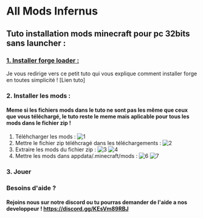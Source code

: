 # All Mods Infernus
## Tuto installation mods minecraft pour pc 32bits sans launcher :
### <u>1. Installer forge loader :</u>
Je vous redirige vers ce petit tuto qui vous explique comment installer forge en toutes simplicité !
[Lien tuto]
### 2. Installer les mods : 
#### Meme si les fichiers mods dans le tuto ne sont pas les même que ceux que vous téléchargé, le tuto reste le meme mais aplicable pour tous les mods dans le fichier zip !
  1. Téléhcharger les mods :
    ![1](https://user-images.githubusercontent.com/61158869/179422376-f5cf06fb-d92d-41ae-b29f-f6fd500bec5c.png)
  2. Mettre le fichier zip téléhcragé dans les téléchargements :
    ![2](https://user-images.githubusercontent.com/61158869/179422424-5f14029f-068f-4322-85a4-4098bf926219.png)
  3. Extraire les mods du fichier zip :
    ![3](https://user-images.githubusercontent.com/61158869/179422438-f6cdbf1e-d8f7-4941-b772-1bba05e5ad6b.png)
    ![4](https://user-images.githubusercontent.com/61158869/179422449-23b70759-496f-422e-ad10-1bc14cf80df7.png)
  4. Mettre les mods dans appdata/.minecraft/mods : 
    ![6](https://user-images.githubusercontent.com/61158869/179422473-b2097bd6-6e5d-41cf-b964-e15ed4c8b6d8.png)
     ![7](https://user-images.githubusercontent.com/61158869/179422482-dbd8ecd3-0f4c-4460-9235-7cb05105ed67.png)
### 3. Jouer

### Besoins d'aide ?
#### Rejoins nous sur notre discord ou tu pourras demander de l'aide a nos developpeur ! https://discord.gg/KEsVm89RBJ
